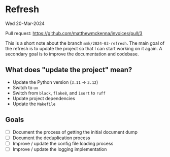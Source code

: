 # Refresh

Wed 20-Mar-2024

Pull request: https://github.com/matthewmckenna/invoices/pull/3

This is a short note about the branch `mmk/2024-03-refresh`.
The main goal of the refresh is to update the project so that I can start working on it again. A secondary goal is to improve the documentation and codebase.

## What does "update the project" mean?

- Update the Python version (`3.11` → `3.12`)
- Switch to `uv`
- Switch from `black`, `flake8`, and `isort` to `ruff`
- Update project dependencies
- Update the `Makefile`

## Goals

- [ ] Document the process of getting the initial document dump
- [ ] Document the deduplication process
- [ ] Improve / update the config file loading process
- [ ] Improve / update the logging implementation
